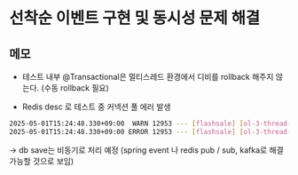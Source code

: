 # 선착순 이벤트 구현 및 동시성 문제 해결

## 메모
- 테스트 내부 @Transactional은 멀티스레드 환경에서 디비를 rollback 해주지 않는다. (수동 rollback 필요) 

- Redis desc 로 테스트 중 커넥션 풀 에러 발생
```bash
2025-05-01T15:24:48.330+09:00  WARN 12953 --- [flashsale] [ol-3-thread-100] o.h.engine.jdbc.spi.SqlExceptionHelper   : SQL Error: 0, SQLState: null
2025-05-01T15:24:48.330+09:00 ERROR 12953 --- [flashsale] [ol-3-thread-100] o.h.engine.jdbc.spi.SqlExceptionHelper   : HikariPool-1 - Connection is not available, request timed out after 30000ms (total=100, active=100, idle=0, waiting=0)
```
-> db save는 비동기로 처리 예정 (spring event 나 redis pub / sub, kafka로 해결 가능할 것으로 보임)